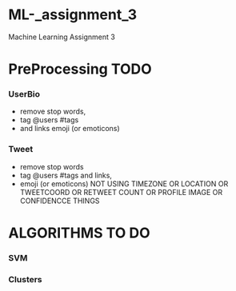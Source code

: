 # ML-_assignment_3
Machine Learning Assignment 3

# PreProcessing TODO
### UserBio 
* remove stop words, 
* tag @users #tags 
* and links emoji (or emoticons)

### Tweet
* remove stop words
* tag @users #tags and links,
* emoji (or emoticons)
NOT USING TIMEZONE OR LOCATION OR TWEETCOORD OR RETWEET COUNT OR PROFILE IMAGE OR CONFIDENCCE THINGS


# ALGORITHMS TO DO
### SVM
### Clusters



